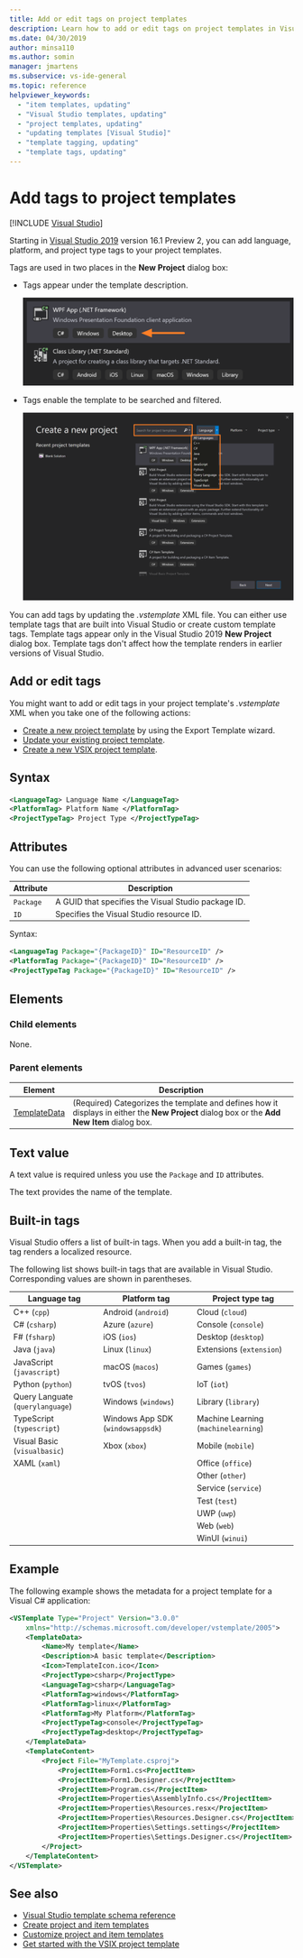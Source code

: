 ```yaml
---
title: Add or edit tags on project templates
description: Learn how to add or edit tags on project templates in Visual Studio.
ms.date: 04/30/2019
author: minsa110
ms.author: somin
manager: jmartens
ms.subservice: vs-ide-general
ms.topic: reference
helpviewer_keywords:
  - "item templates, updating"
  - "Visual Studio templates, updating"
  - "project templates, updating"
  - "updating templates [Visual Studio]"
  - "template tagging, updating"
  - "template tags, updating"
---
```

# Add tags to project templates

 [!INCLUDE [Visual Studio](~/includes/applies-to-version/vs-windows-only.md)]

Starting in [Visual Studio 2019](https://visualstudio.microsoft.com/downloads/?cid=learn-onpage-download-cta) version 16.1 Preview 2, you can add language, platform, and project type tags to your project templates. 

Tags are used in two places in the **New Project** dialog box:

- Tags appear under the template description.

   ![Project template with tags in the New Project dialog box](media/npd-item-with-template-tags.png)

- Tags enable the template to be searched and filtered.

   ![Search and filter in the New Project dialog box](media/npd-search-and-filter.png)

You can add tags by updating the *.vstemplate* XML file. You can either use template tags that are built into Visual Studio or create custom template tags. Template tags appear only in the Visual Studio 2019 **New Project** dialog box. Template tags don't affect how the template renders in earlier versions of Visual Studio.

## Add or edit tags

You might want to add or edit tags in your project template's *.vstemplate* XML when you take one of the following actions:

* [Create a new project template](how-to-create-project-templates.md) by using the Export Template wizard.
* [Update your existing project template](how-to-update-existing-templates.md).
* [Create a new VSIX project template](../extensibility/getting-started-with-the-vsix-project-template.md).

## Syntax

```xml
<LanguageTag> Language Name </LanguageTag>
<PlatformTag> Platform Name </PlatformTag>
<ProjectTypeTag> Project Type </ProjectTypeTag>
```

## Attributes

You can use the following optional attributes in advanced user scenarios:

|Attribute|Description|
|---------------|-----------------|
|`Package`|A GUID that specifies the Visual Studio package ID.|
|`ID`|Specifies the Visual Studio resource ID.|

Syntax:

```xml
<LanguageTag Package="{PackageID}" ID="ResourceID" />
<PlatformTag Package="{PackageID}" ID="ResourceID" />
<ProjectTypeTag Package="{PackageID}" ID="ResourceID" />
```

## Elements

### Child elements

None.

### Parent elements

|Element|Description|
|-------------|-----------------|
|[TemplateData](../extensibility/templatedata-element-visual-studio-templates.md)|(Required) Categorizes the template and defines how it displays in either the **New Project** dialog box or the **Add New Item** dialog box.|

## Text value

A text value is required unless you use the `Package` and `ID` attributes.

The text provides the name of the template.

## Built-in tags

Visual Studio offers a list of built-in tags. When you add a built-in tag, the tag renders a localized resource. 

The following list shows built-in tags that are available in Visual Studio. Corresponding values are shown in parentheses.

| Language tag | Platform tag | Project type tag |
| -- | -- | -- |
| C++ (`cpp`) | Android (`android`) | Cloud (`cloud`) |
| C# (`csharp`) | Azure (`azure`) | Console (`console`) |
| F# (`fsharp`) | iOS (`ios`) | Desktop (`desktop`) |
| Java (`java`) | Linux (`linux`) | Extensions (`extension`) |
| JavaScript (`javascript`) | macOS (`macos`) | Games (`games`) |
| Python (`python`) | tvOS (`tvos`) | IoT (`iot`) |
| Query Languate (`querylanguage`) | Windows (`windows`) | Library (`library`) |
| TypeScript (`typescript`) | Windows App SDK (`windowsappsdk`) | Machine Learning (`machinelearning`) |
| Visual Basic (`visualbasic`) | Xbox (`xbox`) | Mobile (`mobile`) |
| XAML (`xaml`) | | Office (`office`) |
| | | Other (`other`) |
| | | Service (`service`) |
| | | Test (`test`) |
| | | UWP (`uwp`) |
| | | Web (`web`) |
| | | WinUI (`winui`) |

## Example

The following example shows the metadata for a project template for a Visual C# application:

```xml
<VSTemplate Type="Project" Version="3.0.0"
    xmlns="http://schemas.microsoft.com/developer/vstemplate/2005">
    <TemplateData>
        <Name>My template</Name>
        <Description>A basic template</Description>
        <Icon>TemplateIcon.ico</Icon>
        <ProjectType>csharp</ProjectType>
        <LanguageTag>csharp</LanguageTag>
        <PlatformTag>windows</PlatformTag>
        <PlatformTag>linux</PlatformTag>
        <PlatformTag>My Platform</PlatformTag>
        <ProjectTypeTag>console</ProjectTypeTag>
        <ProjectTypeTag>desktop</ProjectTypeTag>
    </TemplateData>
    <TemplateContent>
        <Project File="MyTemplate.csproj">
            <ProjectItem>Form1.cs<ProjectItem>
            <ProjectItem>Form1.Designer.cs</ProjectItem>
            <ProjectItem>Program.cs</ProjectItem>
            <ProjectItem>Properties\AssemblyInfo.cs</ProjectItem>
            <ProjectItem>Properties\Resources.resx</ProjectItem>
            <ProjectItem>Properties\Resources.Designer.cs</ProjectItem>
            <ProjectItem>Properties\Settings.settings</ProjectItem>
            <ProjectItem>Properties\Settings.Designer.cs</ProjectItem>
        </Project>
    </TemplateContent>
</VSTemplate>
```

## See also

- [Visual Studio template schema reference](../extensibility/visual-studio-template-schema-reference.md)
- [Create project and item templates](creating-project-and-item-templates.md)
- [Customize project and item templates](customizing-project-and-item-templates.md)
- [Get started with the VSIX project template](../extensibility/getting-started-with-the-vsix-project-template.md)
